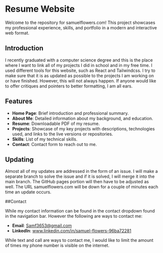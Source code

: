 # Resume Website

Welcome to the repository for samuelflowers.com! This project showcases my professional experience, skills, and portfolio in a modern and interactive web format.

## Introduction

I recently graduated with a computer science degree and this is the place where I want to link all of my projects I did in school and in my free time. I used different tools for this website, such as React and Tailwindcss. I try to make sure that it is as updated as possible to the projects I am working on or have finished. However, this will not always happen. If anyone would like to offer critiques and pointers to better formatting, I am all ears. 

## Features

- **Home Page**: Brief introduction and professional summary.
- **About Me**: Detailed information about my background, and education.
- **Resume**: Downloadable PDF of my resume.
- **Projects**: Showcase of my key projects with descriptions, technologies used, and links to the live versions or repositories.
- **Skills**: List of my technical skills.
- **Contact**: Contact form to reach out to me.

## Updating

Almost all of my updates are addressed in the form of an issue. I will make a separate branch to solve the issue and if it is solved, I will merge it into the main branch. The GitHub pages portion will then have to be adjusted as well. The URL samuelflowers.com will be down for a couple of minutes each time an update occurs. 

##Contact

While my contact information can be found in the contact dropdown found in the navigation bar. However the following are ways to contact me:
- **Email**: Samf3653@gmail.com
- **LinkedIn**: www.linkedin.com/in/samuel-flowers-96ba72281

While text and call are ways to contact me, I would like to limit the amount of times my phone number is visible on the internet. 
